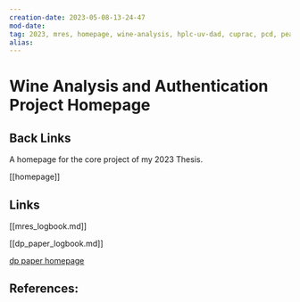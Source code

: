```yaml
---
creation-date: 2023-05-08-13-24-47
mod-date:
tag: 2023, mres, homepage, wine-analysis, hplc-uv-dad, cuprac, pcd, peak-alignment, python, chemometrics
alias:
---
```

<!--begin_file -->

<!--header -->

# Wine Analysis and Authentication Project Homepage

## Back Links

A homepage for the core project of my 2023 Thesis.

[[homepage]]

## Links

[[mres_logbook.md]]

[[dp_paper_logbook.md]]

[dp paper homepage](./../paper_data-processing-for-chemometrics/homepage_paper-data-processing-for-chemometrics.md)


<!-- contents -->

## References:

<!--end_file -->
